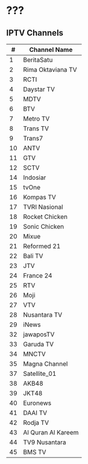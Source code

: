 # ???
## IPTV Channels
\# | Channel Name
-- | --
1 | BeritaSatu
2 | Rima Oktaviana TV
3 | RCTI
4 | Daystar TV
5 | MDTV
6 | BTV
7 | Metro TV
8 | Trans TV
9 | Trans7
10 | ANTV
11 | GTV
12 | SCTV
14 | Indosiar
15 | tvOne
16 | Kompas TV
17 | TVRI Nasional
18 | Rocket Chicken
19 | Sonic Chicken
20 | Mixue
21 | Reformed 21
22 | Bali TV
23 | JTV
24 | France 24
25 | RTV
26 | Moji
27 | VTV
28 | Nusantara TV
29 | iNews
32 | jawaposTV
33 | Garuda TV
34 | MNCTV
35 | Magna Channel
37 | Satellite_01
38 | AKB48
39 | JKT48
40 | Euronews
41 | DAAI TV
42 | Rodja TV
43 | Al Quran Al Kareem
44 | TV9 Nusantara
45 | BMS TV
